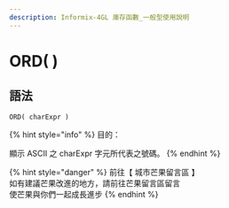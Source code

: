 ```yaml
---
description: Informix-4GL 庫存函數_一般型使用說明
---
```


# ORD( )

## 語法

```
ORD( charExpr )
```

{% hint style="info" %}
目的：

顯示 ASCII 之 charExpr 字元所代表之號碼。
{% endhint %}

{% hint style="danger" %}
前往【 城市芒果留言區 】\
如有建議芒果改進的地方，請前往芒果留言區留言\
使芒果與你們一起成長進步
{% endhint %}
